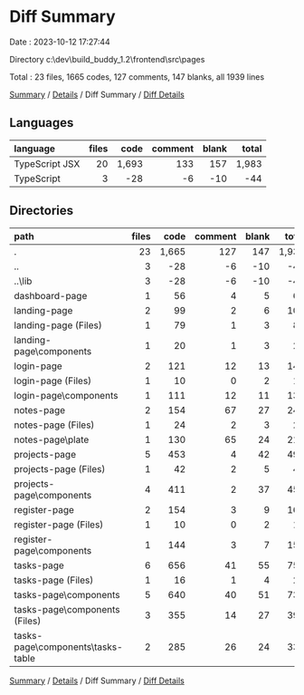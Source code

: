 # Diff Summary

Date : 2023-10-12 17:27:44

Directory c:\\dev\\build_buddy_1.2\\frontend\\src\\pages

Total : 23 files,  1665 codes, 127 comments, 147 blanks, all 1939 lines

[Summary](results.md) / [Details](details.md) / Diff Summary / [Diff Details](diff-details.md)

## Languages
| language | files | code | comment | blank | total |
| :--- | ---: | ---: | ---: | ---: | ---: |
| TypeScript JSX | 20 | 1,693 | 133 | 157 | 1,983 |
| TypeScript | 3 | -28 | -6 | -10 | -44 |

## Directories
| path | files | code | comment | blank | total |
| :--- | ---: | ---: | ---: | ---: | ---: |
| . | 23 | 1,665 | 127 | 147 | 1,939 |
| .. | 3 | -28 | -6 | -10 | -44 |
| ..\\lib | 3 | -28 | -6 | -10 | -44 |
| dashboard-page | 1 | 56 | 4 | 5 | 65 |
| landing-page | 2 | 99 | 2 | 6 | 107 |
| landing-page (Files) | 1 | 79 | 1 | 3 | 83 |
| landing-page\\components | 1 | 20 | 1 | 3 | 24 |
| login-page | 2 | 121 | 12 | 13 | 146 |
| login-page (Files) | 1 | 10 | 0 | 2 | 12 |
| login-page\\components | 1 | 111 | 12 | 11 | 134 |
| notes-page | 2 | 154 | 67 | 27 | 248 |
| notes-page (Files) | 1 | 24 | 2 | 3 | 29 |
| notes-page\\plate | 1 | 130 | 65 | 24 | 219 |
| projects-page | 5 | 453 | 4 | 42 | 499 |
| projects-page (Files) | 1 | 42 | 2 | 5 | 49 |
| projects-page\\components | 4 | 411 | 2 | 37 | 450 |
| register-page | 2 | 154 | 3 | 9 | 166 |
| register-page (Files) | 1 | 10 | 0 | 2 | 12 |
| register-page\\components | 1 | 144 | 3 | 7 | 154 |
| tasks-page | 6 | 656 | 41 | 55 | 752 |
| tasks-page (Files) | 1 | 16 | 1 | 4 | 21 |
| tasks-page\\components | 5 | 640 | 40 | 51 | 731 |
| tasks-page\\components (Files) | 3 | 355 | 14 | 27 | 396 |
| tasks-page\\components\\tasks-table | 2 | 285 | 26 | 24 | 335 |

[Summary](results.md) / [Details](details.md) / Diff Summary / [Diff Details](diff-details.md)